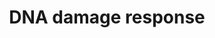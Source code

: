 ---
annotations:
- type: Pathway Ontology
  value: p53 signaling pathway
- type: Pathway Ontology
  value: DNA damage response pathway
- type: Pathway Ontology
  value: stress response pathway
authors:
- I379077
- AlexanderPico
- MaintBot
- Stan.gaj
- Mkutmon
- MartijnVanIersel
- Christine Chichester
- Ddigles
- Khanspers
- Zari
- Egonw
- Ryanmiller
- Finterly
- Eweitz
description: This is the first pathway out of two pathways which deals with DNA damage
  response. It has two central gene products (ATM and ATR) which are connected to
  the sources of DNA damage (in blue). The two central genes can be divides furthermore
  into their most important genes. In the ATM pathway are the most important genes
  TP53 and CHEK2 and on the other hand in the ATR pathway is this CHEK1.  If it is
  not mentioned different, the processes take place in the cell cytoplasm. The goal
  of this first pathway is to give an overview of the most important gene products,
  processes and changes in the cell condition through the DNA damage response pathway
  and at the same time to keep it clearly arranged.  Proteins on this pathway have
  targeted assays available via the [https://assays.cancer.gov/available_assays?wp_id=WP707
  CPTAC Assay Portal]
last-edited: 2021-05-07
organisms:
- Homo sapiens
redirect_from:
- /index.php/Pathway:WP707
- /instance/WP707
schema-jsonld:
- '@context': https://schema.org/
  '@id': https://wikipathways.github.io/pathways/WP707.html
  '@type': Dataset
  creator:
    '@type': Organization
    name: WikiPathways
  description: This is the first pathway out of two pathways which deals with DNA
    damage response. It has two central gene products (ATM and ATR) which are connected
    to the sources of DNA damage (in blue). The two central genes can be divides furthermore
    into their most important genes. In the ATM pathway are the most important genes
    TP53 and CHEK2 and on the other hand in the ATR pathway is this CHEK1.  If it
    is not mentioned different, the processes take place in the cell cytoplasm. The
    goal of this first pathway is to give an overview of the most important gene products,
    processes and changes in the cell condition through the DNA damage response pathway
    and at the same time to keep it clearly arranged.  Proteins on this pathway have
    targeted assays available via the [https://assays.cancer.gov/available_assays?wp_id=WP707
    CPTAC Assay Portal]
  keywords:
  - FAS
  - SFN
  - ATRIP
  - Apoptosis
  - CCND3
  - CCND1
  - CDK2
  - RFC
  - Cell Cycle
  - CHEK1
  - RAD9A
  - TP53AIP1
  - RAD52
  - DDB2
  - TLK1
  - CCNE1
  - HUS1
  - CYCS
  - RPA2
  - BID
  - ABL1
  - CDKN1B
  - GADD45A
  - CASP3
  - BBC3
  - RAD50
  - CDC25A
  - BRCA1
  - MDM2
  - FANCD2
  - NBN
  - TP53
  - Senescence
  - CDK6
  - APAF1
  - CCNB1
  - CCNE2
  - CCNB2
  - CCNB3
  - ATM
  - CASP8
  - RAD1
  - GADD45B
  - DNA repair and
  - CDK4
  - PIDD
  - E2F1
  - CHEK2
  - RB1
  - SESN1
  - 7-hydroxystaurosporine
  - GADD45G
  - Caffeine
  - 'DNA damage '
  - CCND2
  - ATM dependent
  - PMAIP1
  - CDC2
  - ATR
  - CASP9
  - damage prevention
  - CDC25C
  - RRM2B
  - CDKN1A
  - TLK2
  - TNFRSF10B
  - H2AFX
  - PRKDC
  - SMC1A
  - Estradiol
  - alkylating agents
  - G1/S transition
  - RAD17
  - PML
  - RAD51
  - c-Myc
  - BAX
  - CREB
  - Cell survival
  - CDK5
  - MRE11
  license: CC0
  name: DNA damage response
seo: CreativeWork
title: DNA damage response
wpid: WP707
---